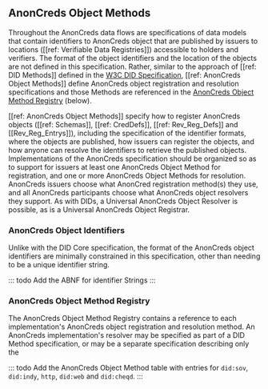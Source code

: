 ## AnonCreds Object Methods

Throughout the AnonCreds data flows are specifications of data models that
contain identifiers to AnonCreds object that are published by issuers to
locations ([[ref: Verifiable Data Registries]]) accessible to holders and
verifiers. The format of the object identifiers and the location of the objects
are not defined in this specification. Rather, similar to the approach of [[ref:
DID Methods]] defined in the [W3C DID
Specification](https://www.w3.org/TR/did-core/), [[ref: AnonCreds Object
Methods]] define AnonCreds object registration and resolution specifications and
those Methods are referenced in the [AnonCreds
Object Method Registry](#anoncreds-object-method-registry) (below).

[[ref: AnonCreds Object Methods]] specify how to register AnonCreds objects
([[ref: Schemas]], [[ref: CredDefs]], [[ref: Rev_Reg_Defs]] and
[[Rev_Reg_Entrys]]), including the specification of the identifier formats,
where the objects are published, how issuers can register the objects, and how
anyone can resolve the identifiers to retrieve the published objects.
Implementations of the AnonCreds specification should be organized so as to
support for issuers at least one AnonCreds Object Method for registration, and
one or more AnonCreds Object Methods for resolution. AnonCreds issuers choose
what AnonCred registration method(s) they use, and all AnonCreds participants
choose what AnonCreds object resolvers they support. As with DIDs, a Universal
AnonCreds Object Resolver is possible, as is a Universal AnonCreds Object
Registrar.

### AnonCreds Object Identifiers

Unlike with the DID Core specification, the format of the AnonCreds object
identifiers are minimally constrained in this specification, other than needing to be
a unique identifier string.

::: todo
Add the ABNF for identifier Strings
:::

### AnonCreds Object Method Registry

The AnonCreds Object Method Registry 
contains a reference to each implementation's AnonCreds object registration and resolution
method. An AnonCreds implementation's resolver may be specified as part of a DID
Method specification, or may be a separate specification describing only the

::: todo
Add the AnonCreds Object Method table with entries for `did:sov`, `did:indy`, `http`, `did:web` and `did:cheqd`.
:::
